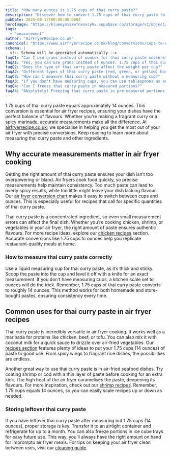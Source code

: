 ```yaml
---
title: "How many ounces is 1.75 cups of thai curry paste?"
description: "Discover how to convert 1.75 cups of thai curry paste to ounces for perfect air fryer recipes. Get accurate measurements in seconds!"
pubDate: 2025-08-17T00:00:00.000Z
heroImage: "https://klueoymssxwfnxsvcyhv.supabase.co/storage/v1/object/public/Shmucket/how-many-ounces-is-1-75-cups-of-thai-curry-paste.webp"
tags:
  - "measurement"
author: "AirFryerRecipe.co.uk"
canonical: "https://www.airfryerrecipe.co.uk/blog/conversions/cups-to-ounces/how-many-ounces-is-1-75-cups-of-thai-curry-paste"
schema: |
  <!-- Schema will be generated automatically -->
faqQ1: "Can I use grams instead of ounces for thai curry paste measurements?"
faqA1: "Yes, you can use grams instead of ounces. 1.75 cups of thai curry paste is approximately 396 grams. Many kitchen scales allow you to switch between units, making it easy to measure in either system. This is particularly useful if you're following European or UK recipes that typically use metric measurements."
faqQ2: "Does the type of thai curry paste affect the weight per cup?"
faqA2: "Different types of thai curry paste (red, green, or yellow) have slightly varying densities due to their ingredients. However, the difference in weight per cup is minimal for most cooking purposes. Whether you're using 1.75 cups of red or green paste, it will still be roughly 14 ounces. For precise measurements, always check the specific brand's packaging if available."
faqQ3: "How can I measure thai curry paste without a measuring cup?"
faqA3: "If you don't have measuring cups, you can use tablespoons as an alternative. There are 16 tablespoons in 1 cup, so 1.75 cups would be 28 tablespoons. Alternatively, use a kitchen scale to measure out 14 ounces directly. This method is often more accurate for thick ingredients like curry paste that can be difficult to level in cups."
faqQ4: "Can I freeze thai curry paste in measured portions?"
faqA4: "Absolutely! Freezing thai curry paste in pre-measured portions is a great time-saver. You can freeze 1.75 cup (14 ounce) batches or smaller amounts in ice cube trays (about 1 ounce per cube). When frozen solid, transfer the cubes to a freezer bag. This way, you'll always have the right amount ready for your next air fryer recipe without needing to measure each time."
---
```

<p>1.75 cups of thai curry paste equals approximately 14 ounces. This conversion is essential for air fryer recipes, ensuring your dishes have the perfect balance of flavours. Whether you're making a fragrant curry or a spicy marinade, accurate measurements make all the difference. At <a href=https://www.airfryerrecipe.co.uk>airfryerrecipe.co.uk</a>, we specialise in helping you get the most out of your air fryer with precise conversions. Keep reading to learn more about measuring thai curry paste and other ingredients.</p>

<h2>Why accurate measurements matter in air fryer cooking</h2>
<p>Getting the right amount of thai curry paste ensures your dish isn’t too overpowering or bland. Air fryers cook food quickly, so precise measurements help maintain consistency. Too much paste can lead to overly spicy results, while too little might leave your dish lacking flavour. Our <a href=https://www.airfryerrecipe.co.uk/air-fryer-conversion-chart>air fryer conversion chart</a> makes it easy to switch between cups and ounces. This is especially useful for recipes that call for specific quantities of thai curry paste.</p>

<p>Thai curry paste is a concentrated ingredient, so even small measurement errors can affect the final dish. Whether you're cooking chicken, shrimp, or vegetables in your air fryer, the right amount of paste ensures authentic flavours. For more recipe ideas, explore our <a href=https://www.airfryerrecipe.co.uk/recipe-category/chicken>chicken recipes</a> section. Accurate conversions like 1.75 cups to ounces help you replicate restaurant-quality meals at home.</p>

<h3>How to measure thai curry paste correctly</h3>
<p>Use a liquid measuring cup for thai curry paste, as it’s thick and sticky. Scoop the paste into the cup and level it off with a knife for an exact measurement. If you don’t have measuring cups, a kitchen scale set to ounces will do the trick. Remember, 1.75 cups of thai curry paste converts to roughly 14 ounces. This method works for both homemade and store-bought pastes, ensuring consistency every time.</p>

<h2>Common uses for thai curry paste in air fryer recipes</h2>
<p>Thai curry paste is incredibly versatile in air fryer cooking. It works well as a marinade for proteins like chicken, beef, or tofu. You can also mix it with coconut milk for a quick sauce to drizzle over air-fried vegetables. Our <a href=https://www.airfryerrecipe.co.uk/recipes>recipes section</a> features plenty of ideas to put your 1.75 cups (14 ounces) of paste to good use. From spicy wings to fragrant rice dishes, the possibilities are endless.</p>

<p>Another great way to use thai curry paste is in air-fried seafood dishes. Try coating shrimp or cod with a thin layer of paste before cooking for an extra kick. The high heat of the air fryer caramelises the paste, deepening its flavours. For more inspiration, check out our <a href=https://www.airfryerrecipe.co.uk/recipe-category/shrimp>shrimp recipes</a>. Remember, 1.75 cups equals 14 ounces, so you can easily scale recipes up or down as needed.</p>

<h3>Storing leftover thai curry paste</h3>
<p>If you have leftover thai curry paste after measuring out 1.75 cups (14 ounces), proper storage is key. Transfer it to an airtight container and refrigerate for up to a month. You can also freeze portions in ice cube trays for easy future use. This way, you’ll always have the right amount on hand for impromptu air fryer meals. For tips on keeping your air fryer clean between uses, visit our <a href=https://www.airfryerrecipe.co.uk/air-fryer-cleaner>cleaning guide</a>.</p>
